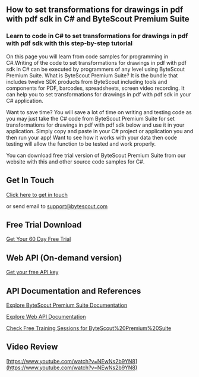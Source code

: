 ## How to set transformations for drawings in pdf with pdf sdk in C# and ByteScout Premium Suite

### Learn to code in C# to set transformations for drawings in pdf with pdf sdk with this step-by-step tutorial

On this page you will learn from code samples for programming in C#.Writing of the code to set transformations for drawings in pdf with pdf sdk in C# can be executed by programmers of any level using ByteScout Premium Suite. What is ByteScout Premium Suite? It is the bundle that includes twelve SDK products from ByteScout including tools and components for PDF, barcodes, spreadsheets, screen video recording. It can help you to set transformations for drawings in pdf with pdf sdk in your C# application.

Want to save time? You will save a lot of time on writing and testing code as you may just take the C# code from ByteScout Premium Suite for set transformations for drawings in pdf with pdf sdk below and use it in your application.  Simply copy and paste in your C# project or application you and then run your app! Want to see how it works with your data then code testing will allow the function to be tested and work properly.

You can download free trial version of ByteScout Premium Suite from our website with this and other source code samples for C#.

## Get In Touch

[Click here to get in touch](https://bytescout.zendesk.com/hc/en-us/requests/new?subject=ByteScout%20Premium%20Suite%20Question)

or send email to [support@bytescout.com](mailto:support@bytescout.com?subject=ByteScout%20Premium%20Suite%20Question) 

## Free Trial Download

[Get Your 60 Day Free Trial](https://bytescout.com/download/web-installer?utm_source=github-readme)

## Web API (On-demand version)

[Get your free API key](https://pdf.co/documentation/api?utm_source=github-readme)

## API Documentation and References

[Explore ByteScout Premium Suite Documentation](https://bytescout.com/documentation/index.html?utm_source=github-readme)

[Explore Web API Documentation](https://pdf.co/documentation/api?utm_source=github-readme)

[Check Free Training Sessions for ByteScout%20Premium%20Suite](https://academy.bytescout.com/)

## Video Review

[https://www.youtube.com/watch?v=NEwNs2b9YN8](https://www.youtube.com/watch?v=NEwNs2b9YN8)